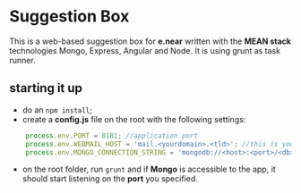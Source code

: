 # Suggestion Box

This is a web-based suggestion box for **e.near** written with the **MEAN stack** technologies Mongo, Express, Angular and Node.
It is using grunt as task runner.

## starting it up

- do an `npm install`;
- create a **config.js** file on the root with the following settings:
```javascript
    process.env.PORT = 8181; //application port
    process.env.WEBMAIL_HOST = 'mail.<yourdomain>.<tld>'; //this is your company's webmail host, used for logging users in.
    process.env.MONGO_CONNECTION_STRING = 'mongodb://<host>:<port>/<db>';
```
- on the root folder, run `grunt` and if **Mongo** is accessible to the app, it should start listening on the **port** you specified.
